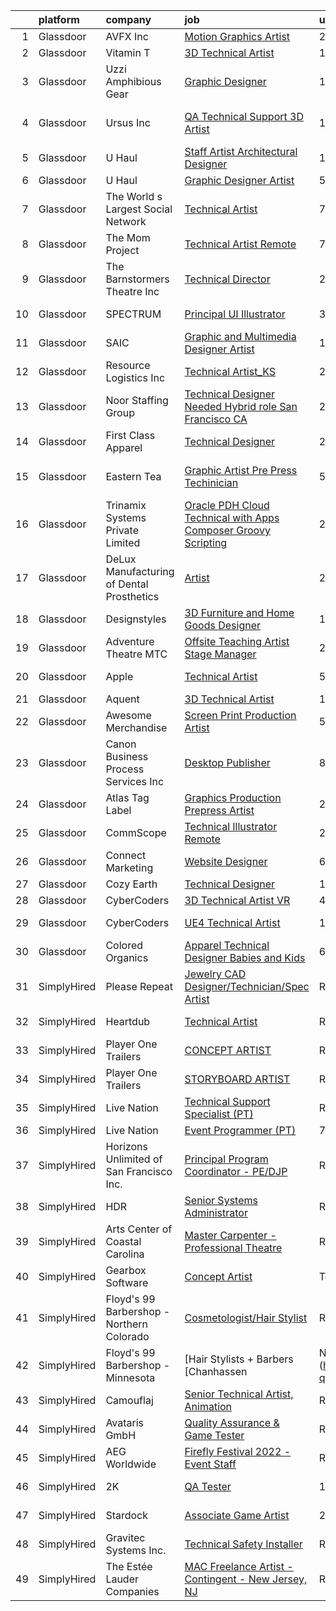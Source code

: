 

|    | platform    | company                                   | job                                                                                                                                                                                                                                                                                                                                                                                                                                                                                                                                                                                                                                                                                                                                                                                                                                                                                                                                                                                                                                                                                                                                                                                                                                                                                                                                                                                                     | update_time   | location               |
|---:|:------------|:------------------------------------------|:--------------------------------------------------------------------------------------------------------------------------------------------------------------------------------------------------------------------------------------------------------------------------------------------------------------------------------------------------------------------------------------------------------------------------------------------------------------------------------------------------------------------------------------------------------------------------------------------------------------------------------------------------------------------------------------------------------------------------------------------------------------------------------------------------------------------------------------------------------------------------------------------------------------------------------------------------------------------------------------------------------------------------------------------------------------------------------------------------------------------------------------------------------------------------------------------------------------------------------------------------------------------------------------------------------------------------------------------------------------------------------------------------------|:--------------|:-----------------------|
|  1 | Glassdoor   | AVFX  Inc                                 | [Motion Graphics Artist](https://www.glassdoor.com/partner/jobListing.htm?pos=103&ao=1110586&s=58&guid=000001814738bd3b895e22fe1f4d8636&src=GD_JOB_AD&t=SR&vt=w&ea=1&cs=1_c0721887&cb=1654757310155&jobListingId=1007926262434&cpc=9BE7264F9E667C9B&jrtk=3-0-1g53jhfb2pvtt801-1g53jhfbfj47k800-dbab5dc2e8271f66--6NYlbfkN0Cp_WSJKd_Pz82imZmURPbhd3kYBsiZi4lpMLOH6vOlLMqbuwfEg4rdSTUnp_WncT3NkuUY7tQpbu5AlZUjzXG6VIVleUHLOLB7IMddSUyqaUi5Ja7yZjAmPmTGNmPSdPS9gdz_2ZDJCL88lBZNb_gWUlkjI-oMLeDuPm554Tdw6501ZpYqIGkv-Rzz4ocS3TOzlpEbQqB4wOpt7nLL67j70Yhz4U9sD4IDaKNBvpPSdNQ8exwvkvUwqjX9SYaNdF3kUUkON4E0RXgHFCJT7n55lq5NKXJQYbJagz_poewovmYHq8w6Rdx2reONiip24SP9A18_pb8Q1G4l4f5I0lwAuG51iSFHvki2chiG_Mke9gLEB2x-GvUPrOAmoHvnoVGq5fGDEzI-7tc6Ju7VNLZzWFZpirToF1xZupN3fuRxF5XNCOobum0mJ2gIa94vjbyvf0QRz8IIhu3C8OxBSWcQpp3iHeGgapqBAiGNphI8rIkUSZXkjHPR7lqKetC4dXyp8E-Lxw0HIg%3D%3D)                                                                                                                                                                                                                                                                                                                                                                                                                                                                                                                           | 24h           | Woburn, MA             |
|  2 | Glassdoor   | Vitamin T                                 | [3D Technical Artist](https://www.glassdoor.com/partner/jobListing.htm?pos=119&ao=1110586&s=58&guid=000001814738bd3b895e22fe1f4d8636&src=GD_JOB_AD&t=SR&vt=w&cs=1_903cb07b&cb=1654757310158&jobListingId=1007924250804&cpc=3DB599BF2F4828F0&jrtk=3-0-1g53jhfb2pvtt801-1g53jhfbfj47k800-b676246afe9ffab5--6NYlbfkN0DMrcEu7yrtATojKJA7cEzGQ3FdRGWLh0CZQInL4ECGI6k5tN82kdM0OKoro5eXmjqrlAnDtckO5oeRnp0WuwL4LRISKzB96TROHOn88Gkm_ZjVTDxR6yvKi-wTEpxbYoH4Q9Epgd_JwKUcv74onN9sPbFCnxTAPOYzeQVeoWsKFNOxf9hHmTXDVvI5Ns2ObwuvHx0U4hVIZY_gY7di8IxVzgFBF138Fn5MqVBTjY6QlNFgtu8a_hNN4PgimjeqKcpYez2efxvht4hBHHWKiXLlhjEvL7odk8ENLTW-o6LFGTcXDZ4wSMiH_5qGOKAo3fbVzz14lOSCXSSh1YoSgSS56C-ZUwiFl5Kh_Eqr_wuwPyv1v8ZvqYuZMdeLeuTzesGOZTBcZJniGjLZu8FZ-L8wzXveGeDYHsPAzxkavgBP7sriIYbV6RUx2l6k6aElvyNyePlAIOYDxkiWcp1WF_h9b8pAC4EzBr0%3D)                                                                                                                                                                                                                                                                                                                                                                                                                                                                                                                                                                                 | 1d            | Remote                 |
|  3 | Glassdoor   | Uzzi Amphibious Gear                      | [Graphic Designer](https://www.glassdoor.com/partner/jobListing.htm?pos=115&ao=1110586&s=58&guid=000001814738bd3b895e22fe1f4d8636&src=GD_JOB_AD&t=SR&vt=w&ea=1&cs=1_07d60962&cb=1654757310157&jobListingId=1007895063628&cpc=03F67E1B243A1AE3&jrtk=3-0-1g53jhfb2pvtt801-1g53jhfbfj47k800-1814632efb74e0e7--6NYlbfkN0DY_KKW118S5byYUSOzBmUHY5nIilkpGBmC0wWm78oNRr1jn4GcgG7Xqr8SedDsd0GtbmLsJgVDt3xRch24ufXKVi5RqS7vDw3s6yOoTij60Y8hTLdXmSGtf-L-bhI6aBCr3vagiwrZ2_O9iUEe_6C32pB4zmw1oXwwA7ysQZAsAMn2ZBB5fJkPjTcdoHPK3axgcUdrpS9lvgBTlxcfuL9ZPmSLvY8oJBAQlEZ-s4nInYcK1ztgzbEvz_anzkIPdaVBwOMStaFeHcWa1au5sfyPJqDh7qmGsZTEd0i8_qZz5cgfTfFRnzpPvjXzLC4D7Bol694QPgETyuQ6RBtu7Lb0JyAOANUEy1mwsn9HQvP3yJQmiyanu0UrTZvEJGSc00UrXHKT6fEQnRUJSjOXDlZFZoAMa4IyQDGx7c0WhCgijNAc1Nz-0paFce3rGGTuByiBh9nZiGEENKcDpWWaG-YwqHQl-czNEhSXRx01DGK4l06Yo7esXATXfJSLL_tq-tE%3D)                                                                                                                                                                                                                                                                                                                                                                                                                                                                                                                                               | 13d           | Hallandale Beach, FL   |
|  4 | Glassdoor   | Ursus  Inc                                | [QA Technical Support 3D Artist](https://www.glassdoor.com/partner/jobListing.htm?pos=130&ao=1110586&s=58&guid=000001814738bd3b895e22fe1f4d8636&src=GD_JOB_AD&t=SR&vt=w&ea=1&cs=1_fa4a3014&cb=1654757310159&jobListingId=1007895506669&cpc=155EB9D5185558AF&jrtk=3-0-1g53jhfb2pvtt801-1g53jhfbfj47k800-2f95e1f65c736e8a--6NYlbfkN0CT8vBT9H5mqECx2dfLV_FONLPDKpIRssxVwtj05Tmm4rA5I0VNOPdM1oYsK66ov5pd1D8TFEzF-bPxv7iFcqwJIp8izRZ0O7z5k-EIgIS-qEe3oSm8paC71AzvSTsFdbaqVcnybvg7X3v-Dl3nVei1INK04EuV7KbUNp9NSXlRlNBPnwF4hc_LsGlEE-AaNZvzm4ZA7vXpyZPm7v57EMBRz87C_HhGUbs8njjIMve5lDnKEpm2TndLO9niM_2YMMsDghyT753m9Wl0IH70lPlrILQM-Lnj5KvMKW0Hf15fCu3-qqRY_BQ-Orgz4U6byYLyfJoVp_ABLLDBrzoDer1MWaMdCe1bzq2QGaOQUiullHDl0HwP9svnh-wT5nTLgp1oJbrjKmcNTt5XdzV48PbM6dt8fmprbDwViJsTxwtYRDzNmTs7hCy6MCjYfU44Ry1wZUe3b47QNOOdkm5stWB43lH8KD1CtqBfBZJcyC1vE15rRwBojflucV-8dqdSkls3tTkEkEYgRxlSdOcyDfDgEqbdYZNXcD2xGMm4qotJp-_Xprba3Eirw3uKJEK-hu1FzzYdN65zKw65-j0vhRj6pAq9azL4IIn-QXsZU3tNSvU4-fCFwrSF8CTU4kTqTukxJxpQhRry9x8hoJ7FT_g7JbvfqBwKM865029qgn2w1J5YEKmImBGOZFuvU76OSTIchUlqLM1yRbKbOLT0r_wooUxBBs6BCJL6oqPSyJyz7DazI9upPyJrE4P0P3kAeDCbfxQ_b1zr43Zk-gv314zxBOwL4r8tbccEW9lU1VjGo8ZljPeXn_CLHiORoBoTSOdI4M3c_hxQvIY7ZmQiVjmyC9E-8JRHnVHfkQeVUO2mxfnt557fllN0uuoT7vNttJTgzR69zavxP_4kJTILdJw3Ws7v1QSKvsd0ODSDEy11oN2gsai4LFIf05ZlyrPiVfTRTTfLeSwvonxDh_1JvLxKlfaRgndrWJpZJPMr76WxirKU56eT850zn0Uq_4g-MS8%3D) | 13d           | San Francisco, CA      |
|  5 | Glassdoor   | U Haul                                    | [Staff Artist  Architectural Designer](https://www.glassdoor.com/partner/jobListing.htm?pos=108&ao=1110586&s=58&guid=000001814738bd3b895e22fe1f4d8636&src=GD_JOB_AD&t=SR&vt=w&ea=1&cs=1_b16c601e&cb=1654757310156&jobListingId=1007895450609&cpc=3E225290CE1C2C09&jrtk=3-0-1g53jhfb2pvtt801-1g53jhfbfj47k800-3c98d392edb6e3ee--6NYlbfkN0DdoLzd2nH_jHSLwr2EyTkavNA8xpnfBmQyA5D2SPCveCnv5ZK6x1JNnbtRFl4BKls1AV3FTzKnD0BaxWw7qiGTOnOohbkLN13CmMxtUf_j0z7HapIeQUEKPjjTQDj4rEaFM_V2lvwKV75coTOOeCDCQFKfAFVTixlslsd4DjWFFtnNM6e6C9LVJ4DA64bEcZ_HcnPaMxU1quk7rf9xdDUK3n_sBGMwLNMKSKyHfGwNb006qav28UL5NCpj4pItzXQpxn5UTLnVDQxWoUbEMvN8ZsJSTTD2L8A0rCMOaspTJ-YUqNsMCPAj6EYQWIQ_uGP8qsHRZj-dii_nL2MiIwylgfJlAu8ZDnPT-Z82QcO0voZWEuq0RcxiSAvmuITx0R1JAnPrA7FdRiorhZwfDjuwEGGqFqBx68KEwb5gjTKbXZGXYeCprNJ4D_1epHjIx0i5EIyzjp5X_hAEtk1Mnh05xcSoTGxm7Hh5rqv-_mLxv0BjayntvvShFrJv_ub6tKV84y6K76HPKD5SvXFKlA_p8Za2yMsoe-dC5-4ISdgAXUkOCDRHw41S)                                                                                                                                                                                                                                                                                                                                                                                                                                                                         | 13d           | Phoenix, AZ            |
|  6 | Glassdoor   | U Haul                                    | [Graphic Designer Artist](https://www.glassdoor.com/partner/jobListing.htm?pos=118&ao=1110586&s=58&guid=000001814738bd3b895e22fe1f4d8636&src=GD_JOB_AD&t=SR&vt=w&ea=1&cs=1_8bdd2b08&cb=1654757310158&jobListingId=1007916344584&cpc=A0637F14311B9419&jrtk=3-0-1g53jhfb2pvtt801-1g53jhfbfj47k800-8a76b55ff389de8c--6NYlbfkN0DdoLzd2nH_jHSLwr2EyTkavNA8xpnfBmQyA5D2SPCveOxHL4tv6IjMcKZQGFW77gFFHJHXnCS-11Gi-s2fYfFgdLyAedSMdsBX1FCcFZZYWUINUXZ3Qs5CX-e_1B-Wir8ng92LG4me5RD4BvtuuQLfB1ky7aTDVWdhKTERyWA9AQqPBCnNurfICzhuApAMIwNSfGXFyyXeaLjLT_-mg8iQDnOBWKD9tVcTdIsOX3CO1ht2WiJhBVy3uv5z_yU-lo3EuGyUelktjZQnTvyt_cTTyXjWBOlciCmcfcjrHZY2z1O489iEGJna6FbHnsCSBgWKiGeQqLAOTKPCh7X7COHXi6hyhRhSjggjzbtKSswMZMqAZho0Tk_rz1pHGlTNR6JNx94UwmvcP5L2vVepFZVtg7dbeoJyQaODomnEL4g5i_Kv9HLBo6ryxH9PdSHrBS_NaWhds1091H4YVeiV3ZGdHgfDxm4fC_QrHwNxgHtJfPCeMI7FByddqHlWfC2EnBlqk3LMHj9bkAf4lwv9YC2EtAa3YJhzbW4%3D)                                                                                                                                                                                                                                                                                                                                                                                                                                                                                                        | 5d            | Phoenix, AZ            |
|  7 | Glassdoor   | The World s Largest Social Network        | [Technical Artist](https://www.glassdoor.com/partner/jobListing.htm?pos=123&ao=1110586&s=58&guid=000001814738bd3b895e22fe1f4d8636&src=GD_JOB_AD&t=SR&vt=w&ea=1&cs=1_b570704c&cb=1654757310158&jobListingId=1007910568585&cpc=56C4EA4A1A191A49&jrtk=3-0-1g53jhfb2pvtt801-1g53jhfbfj47k800-19529079c3eee498--6NYlbfkN0DSgjPPcnEdvoK3uuxfISLALE6pB1FR7YSHOr_tSg5_QGIhoz_2VqUepdcKLBLI_zR8X4OBGh85ukXu6KL-8srwHNo2gsPDxVMFaQisgxehBb798saAeWf4T1zPWmjN3_VQcc-TAulRK6F0s8h935utkrroFERYtWBgnTHqC5SPBtDG2A0qKiwbWt1Vr8h2ldoE5W8RPC8hTQmuB9YXggXQm3Cj8Z7rJGz_vsRBNQijp4ftB3u7_44GOgS0tzbfYtxhoYr5AV8DzXoJ9oSOlRtIO_TLTKLwX3BwTqGH_J8Wj5g5zgRsPIn0YmA-uNVNTpsclu6IGr-uJrQgEkNcgM4ugTN0FFJ4EFAwNEGhwhnoy5FCkgWELodKJL3oiPcQJezJsuFX-YEVJvRS_MU37t7gUPx8cBZFQ7dEAmpVpxL1cDbvVHJE3SZFA4c1wbcTw2iqsqCo6fJv08XYzCY288-CU6sfpbx7kaZxNRplkiohfaowx2AeAUe23_tadESqi3fRxsnu2BwIodVldin0Pab0ydwLsTHGlWHGZZQAnssmTC7NLuIf8_D301-X20zbE-5FkX3cFI0ywoW57-_bn1a4)                                                                                                                                                                                                                                                                                                                                                                                                                                                             | 7d            | New York, NY           |
|  8 | Glassdoor   | The Mom Project                           | [Technical Artist  Remote ](https://www.glassdoor.com/partner/jobListing.htm?pos=120&ao=1110586&s=58&guid=000001814738bd3b895e22fe1f4d8636&src=GD_JOB_AD&t=SR&vt=w&cs=1_35fecb1a&cb=1654757310158&jobListingId=1007910373307&cpc=32EE424DE2B657EB&jrtk=3-0-1g53jhfb2pvtt801-1g53jhfbfj47k800-e1cde17aeb671f79--6NYlbfkN0BDp_epf89aHDQhKpPegNJQ_ldQpEFZQsM9OcONMGxWx6pU56EKHF58QjVdAUvn2gUDcvPGPuum3YTAtF9ko0sf0xsFylTcG12yJImJATafGHJahA3XfOn2P1884O1XB7c0nuE5shAvEIsU7Qh29GEhkeIMkSEVEtYopF5gleOkdx2cKJ5qhYwHOPJ5Uj3Fwm93LHjYOdcobKU4B5-EwHPF_EbgNy4mq_IHQUaL-SxpZ8aOlgJdzF6qCCF3nsHUm9JeDMwSpdoNdEGqIdl4KxVBTCsfjDVCbDRRSdOCOHKfinkWbBcRoNW3YUZPgwKC5fxPXyTnEeHmxs8KYkcKKrRYf5xyXFHIFGTwGHk8PIDMJsn-ChJQE3yoAGwIeZakUnhaxbu_t9pHpbxgKga9Wx7mspFLXkclk3vdya8xzGpvpOkQ0VKaENXLQAOJxCGV7J49oEBdyj2HXD6wgLNGkxA1O6I2znk3JqphA9qw2i8K8tC4LAHak2anXaUXaYorj3IDOcldKu4Ia5zcnyebOzrmFUtP_ZQY_YNvNjgkRcYHRodAA4CbWScabeJNl85-fbFWt0I15XnEBA%3D%3D)                                                                                                                                                                                                                                                                                                                                                                                                                                                             | 7d            | Los Angeles, CA        |
|  9 | Glassdoor   | The Barnstormers Theatre Inc              | [Technical Director](https://www.glassdoor.com/partner/jobListing.htm?pos=101&ao=1110586&s=58&guid=000001814738bd3b895e22fe1f4d8636&src=GD_JOB_AD&t=SR&vt=w&ea=1&cs=1_501a9b58&cb=1654757310155&jobListingId=1007921525204&cpc=4BE37DAE121B9405&jrtk=3-0-1g53jhfb2pvtt801-1g53jhfbfj47k800-c379e1471cb91c26--6NYlbfkN0BzyIYrTMR_AjNKh_kvAG8N613gtHPANQ3sdLTkrtBd-5uEBpCZnEceLvrh76LvKFYoye7AoAH5ot2k-pns0xKvkMsjvjF-IumgKungmvJj_H9h3ERGkL2m-Qx0Vzpg_pCbunUV3YKLP4KYmtpj8wwbyKUePF5DZPGqh7lvRpmDRKZPt3E98DOCn-_qNzbw8ARjYmfBG9k3sSvUz3sS_yvRLiE9Gl6qnItuVHEOr9AXZliOU8wUxFOWHKLydE-ietdkDwxQyd-QNaO92UIdfDlO3gz-ZrYQN1pN-ErcVJle9oaZAOGEwfR71kiU4ZgCMAK08hHIXNynzReCD9sSrYwkxc2VolQq5O-Ft65diCNaOvNKmCJxRQiLVblcFZvrcUQDFCUBnZoxDyEgJtvErrsymJHhlcZz-dufDj8KLWaFVl99ONujxV1Gx4kE1SGGFmVLlKUq1cEZ8iKhNE3sPipD2f7c5WvQmkorH1BdET7yr4JNuQ5bE5IWS__xYD7j-X-9Hw3pmyFjfA%3D%3D)                                                                                                                                                                                                                                                                                                                                                                                                                                                                                                                               | 2d            | Tamworth, NH           |
| 10 | Glassdoor   | SPECTRUM                                  | [Principal UI Illustrator](https://www.glassdoor.com/partner/jobListing.htm?pos=117&ao=1110586&s=58&guid=000001814738bd3b895e22fe1f4d8636&src=GD_JOB_AD&t=SR&vt=w&cs=1_faf7956b&cb=1654757310157&jobListingId=1007919471141&cpc=9EDA28EADF1DF7F0&jrtk=3-0-1g53jhfb2pvtt801-1g53jhfbfj47k800-54a88a600a2bc683--6NYlbfkN0CeXNZYxOzgf11O9-TFJft4I5QLQjKTqoL33Rtx55G7TvJvoeF0OvnalWemQxNwsZtFTDwTa-MzVEUBcl-z9sZPG5EtW0bmwn3PGSpnngmjsApqFTx4qR41AwgibY8rqKOZbM7-1oFPTwZkzZ2oNJ8eOmYJhRhe2m54pDcyK6so_fEalh7cnYJF5butWOCZd9rqLvIjrBmMOtgIUubZSV64JJe93AitB4Rhd6GJM0Yb_2IqAT2MaGNkpmnQEHU9F8_zB7vsAg8BwofpI3-1iYUsOxj8jLJGkqC9iuFA2_sm-6FE4UroyCzCRtcPCRu6JC_VX1-0jRn-zYnY5VQiQcLNHmX9ioKm7pRQlafgd-HusqjPZcdndyxsol9SmH_syaWxwu8f9wDV5Vwp0zt-XUbgK-LGnZrJ4MqzlC3XCplT0XzA3udrnpTAVNShEuBNCG5nH975JPcY9g%3D%3D)                                                                                                                                                                                                                                                                                                                                                                                                                                                                                                                                                                                              | 3d            | Greenwood Village, CO  |
| 11 | Glassdoor   | SAIC                                      | [Graphic and Multimedia Designer Artist](https://www.glassdoor.com/partner/jobListing.htm?pos=125&ao=1110586&s=58&guid=000001814738bd3b895e22fe1f4d8636&src=GD_JOB_AD&t=SR&vt=w&cs=1_e2a0f7a1&cb=1654757310158&jobListingId=1007922860411&cpc=451933188B21919D&jrtk=3-0-1g53jhfb2pvtt801-1g53jhfbfj47k800-43897483a19abc31--6NYlbfkN0AauYDK0PcpkAAwvqsYr42ytNXSoRmB0ySYhRIkJ-ozknMmzV10mP9D-ZXILu2789aHwOLvmNf4XEHsbcTDZ_FJ_mbrI8RMG5lRWHXRBx3kMKBdePmLlqx0I8WFY56psCKXHlcvr3aVaSGm2f9NDAfIWrLlqm0M_urj6NULVyS30NoBtypN6MbdU3KCA4ALULz8x3VLHygYV4G0v5qiNIdGyPTIBai1m_yCYjnwN9uZCXTQnMOTZjBZ3AKIRJRI57WjYagUDEWzEeJWHwuUaCQr2NayZWpNcTWbxMoqtDcm3aVHVYgJb43l8NnvBJJwa66atqp9eCep6kTepJWgJTdoAWu1Ojz2E8ybrSgsuY21-zGqCE86nU2072bo4pSfAN4hgf_YhTxx-KnOsJcIPybl_rKv5yV--rvoBdNxCoo_rj-T2EdPxbmKDeoMJouunLgpmAJO73n8q2sWTCGjFbe6gy1AgEL_s7i8uDJzQ3gLVdmkLKxAz3TX9yIOj2hkl8bao06zlTGo0JPcTvM7mSNd3lbuHeH9iWFhmR7YOPZ_s3HMvnNo9DDVV1DSH6Wg4Sb-cDB6XVddCt3H4Mi8KYQCawnuvleu0p7mEBOT6z5UMCMcK0uYj36ziJ7eL_9wTSbaIGIFEpdsH8QYDbrRjszn2Hg27-NJxiE6X3X0sBQBxP6ww7aOYTD4iChLzFiaTv1AEnqY3qn49YQsX-CfyDch0pAHc6CLey6yOj3Rhaohj2InnWx2OsEH2ugMATRX5mXBqwE0X2KzBllGjsw6-40hABcOVBWDbIpnfgPxM5jdHv7apj5sQW_CIIm00TZAXDfNp74wXjcdeT_0g62fcBhq0BPXeamo2ba89hDzQxIP77wCAYjhTrsDdPrIat8o5WA-epn14w_KTRViI-WiwEsdvXPKQdonU2ziiKs0wCp-MKiY5vMu3FacsTcDUoOaU5YOiNyt8AbTpFs8C7zvAPg2n1irfbxy_ls%3D)                              | 1d            | Ashburn, VA            |
| 12 | Glassdoor   | Resource Logistics  Inc                   | [Technical Artist_KS](https://www.glassdoor.com/partner/jobListing.htm?pos=112&ao=1110586&s=58&guid=000001814738bd3b895e22fe1f4d8636&src=GD_JOB_AD&t=SR&vt=w&ea=1&cs=1_417ab976&cb=1654757310157&jobListingId=1007921033823&cpc=75B6770C194DCF89&jrtk=3-0-1g53jhfb2pvtt801-1g53jhfbfj47k800-8faab97259ef5fc7--6NYlbfkN0DocVae39sZLCxJXXhhjNJGvhWXz6YqWEk9zT_2ttyk4dOkm-T17qKsjgnI8TzfsPeozibNa3VMIDrkhjjfQHNEfFbRIid3ozfNPviMV64oItPaNup3--qTxn6hqziltIiTcoFb320GwfRWejCBCZDvJ0fFtU1CBGPWzTqu8k1b6jRWSe18O28WufcG0A3I7Z0L0S_WpAxGMp9I3X81pKuntpqu0QSfjZFM4NhjqYzsbkhR57ux4UR4HJzvnAHp85OZl5A8ipc2DmWCFWaRucMOl-PSJFoffgzDHmoCrOkeJLIH1D30mFDxmgudPNDxNZcchcHrBxscXDWhLfeMI4q7gSSgixkYgC7_GfX5KQR5SLra_COWqF5o-Ys1Kw-1v4pF37ZrhWtGSsKEq0PvJD580sjLDIUvoZi4C9zPGmtWa9A9445VmmLC8IE6ugpq-iIFz7_QeJcTnm2A8pZeyOnamRYbbsRXg6L_CsoME3ODKq4RADsaT_6UacInQAHKdlV-0JvrcWSfaootZXSYX9z_)                                                                                                                                                                                                                                                                                                                                                                                                                                                                                                                          | 2d            | Playa Vista, CA        |
| 13 | Glassdoor   | Noor Staffing Group                       | [Technical Designer Needed      Hybrid role  San Francisco  CA](https://www.glassdoor.com/partner/jobListing.htm?pos=122&ao=1110586&s=58&guid=000001814738bd3b895e22fe1f4d8636&src=GD_JOB_AD&t=SR&vt=w&ea=1&cs=1_4ed5a4c5&cb=1654757310158&jobListingId=1007926433083&cpc=1D891ED3EFC3904E&jrtk=3-0-1g53jhfb2pvtt801-1g53jhfbfj47k800-88daea4b93c9a758--6NYlbfkN0CM_eTyMiR75OVm4uzDVhyUn96FPp4qQSKSFh4dZmzy0I4jh68eneUdOFYJ_Y7beT3arHgCf6YoQySLFXTfKwdCxWZdI0IMH8hqS-4HTxGx1JvyQ5qvum2ANi86Q3n90RN5zTzT7GzyeWk-aKMwXuxGyQO0DoTBU9zD13_1KPnuH_nrLJbglB6TzEMXjcCbk2CDXGohl7n5fyxWb1lVIIpoYGl3-TqwswcquBTcfcypHwOqBud2i_5R3ewcDGSbZxvgv9VtRoBQErXCQR4HzTX07fyM2nnb9Uu6DDxckgpprcnaXSsgYE0_jI7kqu3U0oYDAadkSDoqYNvDQM8dDd2FdeKnrJOOglWhY4fGBiNidHGQhSfWCHuutJeMuc1n5cv_jRTJ0XRK8klF06ApUBZEHlVDuwGn6U2MigfCcOqddVtIrnq7mcouPiHq2qPyj8Ni41GS55wXTPzsg3EO0yoq5VB114Ywbb_AH0Gsm_Q2IodPey7AjXttP4mJ1LjLtYg7t-S1A9BK0dySmG_N3B4yAaUftEtzZ9s%3D)                                                                                                                                                                                                                                                                                                                                                                                                                                                                  | 24h           | San Francisco, CA      |
| 14 | Glassdoor   | First Class Apparel                       | [Technical Designer](https://www.glassdoor.com/partner/jobListing.htm?pos=109&ao=1110586&s=58&guid=000001814738bd3b895e22fe1f4d8636&src=GD_JOB_AD&t=SR&vt=w&ea=1&cs=1_2d96f3a8&cb=1654757310156&jobListingId=1007926103040&cpc=B5F6D74B4EF69A07&jrtk=3-0-1g53jhfb2pvtt801-1g53jhfbfj47k800-69bacb5aa0928c4c--6NYlbfkN0Bi-g4OEguhQEx4pjzkmulzkFDPdVMQm6g82nLRMcVRUB-XOp5Bz9fQKRO5obPqiI6LjCPhTaRx4o49t5dLql6M7bzCTBY29AmFiYm_s8l3rtRozjKZpw1tWjUXQUhBX4ZssNP-iuQ07lXfx2j5Fcm5Yaw5fIi7BAuo04NsXVew9tY71MnjybubU17iyb1SYOGF9zubAF2hwhqaMTlNnM7StVSbFj_ICCcL5UGqp2VjPIdIPG6woRJY3h6TAcu3sk6FkT9irjUj_wcAr40lW_RW91IDL4_7dldJpDQ7-DZZMb7DQl9Uljw-x4Pzh-Ug7WyJxErLIq2yDA31g4ukD8BtUKQLyRy0Vx-BPv_FnLACfVsuu75VEkMAZ0M1KfM2qmUAaBBFTEfv07ELo0jb9C24LjaKQarbuKVzDP4K1rR44KbjlRbRpa4wCaMejxp14krHUA60dpPkNuxMl51zKuRn9isrTZGu83TC_J4Jt1qOE-Fxd3bcoQcvzJpltgYleyNrYtdnVzJwjQ%3D%3D)                                                                                                                                                                                                                                                                                                                                                                                                                                                                                                                               | 24h           | New York, NY           |
| 15 | Glassdoor   | Eastern Tea                               | [Graphic Artist Pre Press Techinician](https://www.glassdoor.com/partner/jobListing.htm?pos=104&ao=1110586&s=58&guid=000001814738bd3b895e22fe1f4d8636&src=GD_JOB_AD&t=SR&vt=w&ea=1&cs=1_f6967be6&cb=1654757310156&jobListingId=1007916210556&cpc=1FF74F442D7FC309&jrtk=3-0-1g53jhfb2pvtt801-1g53jhfbfj47k800-861ba2c7be53a2fb--6NYlbfkN0AY4guaBc_odNxnJHTncvfwFu86WvDwtbc_K-gSZc1x5JfFjz3bTmW4UcrT4w2f6Y6ID4uCUsnlE9x8NN-G_TfljTNbggKz5q4MpXrEnON_ji2TbbEH1h0mwAPpfTy80xKOFniXu72olTS2_SGVYCNZ1VKemne4YwTl12GJBU_VjTwiwWmLpATI2PZ_5XVZkb9uWllZTj0GC6rwdRfEjhYyjdAV0f9Nk7xsZDMZx1Me76YI37jtVcfZPG-i5-t9dVjycBNrEyEhIFijvreRNhP5j9c5vBHWa0R86SxzT0SCZx69bg9zP5kbFxbJKvgAZjg6Tm1J8XturCjvKgH5Z8AYUXRlafFvZWqJln4Kkd4kJbkHWK8KDhFBL1VfR0Uh9EiB_VaPgGguhjbIIxtFzV2bDR3qdQQFgpRjXYP9hvMK7CiWREVzPTls10ixJz6qksl_L96eFjNXx9abZXR7r-ftMGze1zQrQU_KLccTe23vElbReM76wTK0TxwAHmh56dc%3D)                                                                                                                                                                                                                                                                                                                                                                                                                                                                                                                           | 5d            | Monroe Township, NJ    |
| 16 | Glassdoor   | Trinamix Systems Private Limited          | [Oracle PDH Cloud Technical with Apps Composer Groovy Scripting](https://www.glassdoor.com/partner/jobListing.htm?pos=107&ao=1110586&s=58&guid=000001814738bd3b895e22fe1f4d8636&src=GD_JOB_AD&t=SR&vt=w&ea=1&cs=1_1aee9d58&cb=1654757310156&jobListingId=1007920809783&cpc=B4454408B5C4E155&jrtk=3-0-1g53jhfb2pvtt801-1g53jhfbfj47k800-c028861b4f5abb4b--6NYlbfkN0CoDlCwTXvtLlQ06-jT7JkPfcqnNw8ja5dLcx0oOmixRClgkgJ_aUebHdpOicWz6tP_sWW4QFwqaR1qlNleHPec6YJrOOwJ885ch66FfZRYCZn5F5Nh0THAmy9FFTsMfoC-VLy1qOUlf86YpoEW6IOothTR-eRnmUOshgomFOmysN1eDyWmwER-pbxnt6vBkODCOC8YYqZiCQfXF3Pf9dwp4R8xx9zHlbnD076VJNHcJpGaYIeJc7OF9smGpCrjzbfofjDpfElifm1HD_eZDrdkUY22QAhtoejS98kQ74M19yO1x6n4V8qgZF3T5BIFE2jqHuO77RmXIcDXbd4n5JVkZe0B-K6W62SXKF9w7Wu8XJMa0G43XsaBdnAL6P66LkucL3lfpNm6GU_3nncX0VpXEDCm7pZEqAUfloRgR-dQUodHlv3DcZcYzYJOqdBTAIqzPAoX37Rrr_uL6HsflTkiOQqhLFk4L4YPTk9WPMsg94-CuP8bawQDRcK_CsgwEZ0iLFHVucRs9LR3FVFBz5wq)                                                                                                                                                                                                                                                                                                                                                                                                                                                                               | 2d            | Remote                 |
| 17 | Glassdoor   | DeLux Manufacturing of Dental Prosthetics | [Artist](https://www.glassdoor.com/partner/jobListing.htm?pos=114&ao=1110586&s=58&guid=000001814738bd3b895e22fe1f4d8636&src=GD_JOB_AD&t=SR&vt=w&ea=1&cs=1_4219bc21&cb=1654757310157&jobListingId=1007920782407&cpc=F583A5AE0DDDFE3A&jrtk=3-0-1g53jhfb2pvtt801-1g53jhfbfj47k800-43d462991f7e872e--6NYlbfkN0BBzZyoKFU7zfJs0akLnd3sVTu9KqnToaOZlWVvTgeGdoO6NbWHS6YtIfgUEN3_LDpCkq4J3rA-PHj58nj37ulsEGFyBcr8f_QW59HZuEwE0zp-esBV20vIRU7qjvH6w9Z9mELcLveDgMBZBLF8liL9Kvk8hDxBq5V6e-9pzLaPy46WVDDhtKI6w1pG_V5031qqgPdcV-8bj95p_M5nHB-3g8sdpQByDmoXMX__Yca3jMECKk2IV3vJp3QeaGKshA8gYdost-wtRGkoFSCy4cpYkzKmfSWfAtkZWmAhp3y5YOKWDueWprwtIVsAycMiuEJbHGgiZmu2rtw65nXxmFTL-uvk2YWnYS5i1zoe7qEKrvhD_V3T45tnUAb-D12UFrx7K2k6VLCyAww9_a9lvWRfQ3E17MFctxpIcafPhzh4Vz42JNdjFvxgCEYXsFQakE9ajqqdduzI2DPB1nZ74_ERBajD4WLFFWBCZ6Imga_SK1b8-_4yIHClJTy2gCHvP4M%3D)                                                                                                                                                                                                                                                                                                                                                                                                                                                                                                                                                         | 2d            | Reading, PA            |
| 18 | Glassdoor   | Designstyles                              | [3D Furniture and Home Goods Designer](https://www.glassdoor.com/partner/jobListing.htm?pos=111&ao=1110586&s=58&guid=000001814738bd3b895e22fe1f4d8636&src=GD_JOB_AD&t=SR&vt=w&ea=1&cs=1_634f23e2&cb=1654757310157&jobListingId=1007924143254&cpc=F1339989C5CB8906&jrtk=3-0-1g53jhfb2pvtt801-1g53jhfbfj47k800-2a50d9a9687eb63d--6NYlbfkN0A8BJGJVWqXadLbxfLbOsP36oTHNGTRkezjIGarzfCs3lfuGsYF22RN1oqzHRv-H0j5Gz2oQe7ofpLoqDIQU2HIj8d46z_7HnZMycnWY01VB_c6W1BGn4SckIa_ZV7fAexKKI2snXbL0yCBY2Y5oqjVrS1_lKM3H8_w881FBwQhIFLmkOErNKxe-OaG85QK6POMFHs0uo-z7tRsEEBe75uj_nD3E_rBTF2BJSibnrHHrVoA80uaqvbWd2s04VvbjvjQkIdGioiuvFhB7V-yjty6UB4pz8--2CEs8bbHfEsxburPt2HPD-dmVGTR-xycphRYBd1Uz2nPR0FmSQxKuVUyXUbo-QHOCdFL5IwLGHMzuPnNwJ1mNk0Y5XYWkVDCI2RS16ixn7IhKZyUgxrM42nlWPi5a8aR1fVMh2vUU49z233_Q5I9IvVhFvjN-z3ZvToSmOUTRzoQnyfxt-v28fHtD-vqdy3VItnEMddG3RJJWYBHqRQtifhW6OCMGMcVTnCXdtzLeMb0rw%3D%3D)                                                                                                                                                                                                                                                                                                                                                                                                                                                                                                             | 1d            | Secaucus, NJ           |
| 19 | Glassdoor   | Adventure Theatre MTC                     | [Offsite Teaching Artist  Stage Manager](https://www.glassdoor.com/partner/jobListing.htm?pos=106&ao=1110586&s=58&guid=000001814738bd3b895e22fe1f4d8636&src=GD_JOB_AD&t=SR&vt=w&ea=1&cs=1_73de44f8&cb=1654757310156&jobListingId=1007921033355&cpc=CA5E2B5B7F82281C&jrtk=3-0-1g53jhfb2pvtt801-1g53jhfbfj47k800-67b9951df99041a4--6NYlbfkN0ATuzukLZvOA7Cxi5gGVTPK8s05ijijAIGQnHXs5Od0X3Nt1vrtc2iY9_ReNkVMS9to9xCsqxrdX4X3p1n29KR2rTv93i_X47LtgA-T8PDyBnLa_4GQeeVMz324sbZFKU-RpFfAUVxpSq8k7bR9k7wZCwBI21mYLYsV6TUfrDHOQ2O7d55Wl-G9u0VfqO9d79k6pff1UlNi3eK_YFDSAb74FG_LG-Zakbi9IHpVDxeY_7a4jsTGVuXe7bVy1PN-NrNQT73LBU9xB_xFeX93OItJVVzZQHNutfL_ouAxiIm92nuQutextLex_b_-GiOlGT83PxTSn96ilG6aBnlTCPM1VJVJgu2CQnsBHJhVpDc8RRXtdFTSk6hkB_qvKA_tC3IGjn6I6-r5aihuqAT3FNYAMWq35hQk9QQdDnMVRK2u7RqJXsOGDryEu_vPVUJYthuCzhf2XjzI1y7Anl4r3o6U7th9uqKh-NDyEK3xdqsDWSHKA2mkLl2xGgAbZcmxnT6DAMrcQFt30cXvcHGeLRK5)                                                                                                                                                                                                                                                                                                                                                                                                                                                                                                       | 2d            | Glen Echo, MD          |
| 20 | Glassdoor   | Apple                                     | [Technical Artist](https://www.glassdoor.com/partner/jobListing.htm?pos=110&ao=1110586&s=58&guid=000001814738bd3b895e22fe1f4d8636&src=GD_JOB_AD&t=SR&vt=w&cs=1_e4e559ca&cb=1654757310156&jobListingId=1007916172074&cpc=AC285F3A3ECA6BB0&jrtk=3-0-1g53jhfb2pvtt801-1g53jhfbfj47k800-74c31c0cbebb66b0--6NYlbfkN0BvKrLyj5gPmtZO9T8euul8TCxuuKNOtzRJOomxnwSEodTz2Bc-sPZl5OJ9R4TJsNdw5YE8JoJ2J6wktky3fsk8fW5eZcqohoRfMWGK0kJj_G4LX5VK_RxRVLkjwxYDEC8ENnzS95uHFdNBWgF9Pb1I-AsVQwYcSmlBdC_LPSDqzPUUNnGJs-vH0iGaAGqSolhIpc2owHaiQR2dCsz0P-OlaJ0YFsE7bwDLBasugPwB-4gxBs_XiEH2YcHuOxFKKlfO79I-qMoOhaQik4pAVvMdRHNRfyFVFRgpIPEX5a1Wm0J67oega9hvaOxIjuuNYqTrSnvYki8SGT1nS-rqwmES5sPTfBWydOprtAUVH_75Uk38GkS8k5qBQPFRoJMYzoHeTE3NmjZ3yBB4OFruYI6WCf01mRJWGMDJq8aS9dh6M1trlCfx8m7Snh0VFTqeD0zlw7wJVUDwunoZoVxmeNAPGjEm7Y_32MZrwT27PvcvdQnR0-zjSnMQV4PKDF64iPMvQ-9mdNgdW_1x_cca1ZZsiQt06ILLqjGCPBlC6Odq16rsTZkujAQtwgYBmus6MGalDJre40hCjvKbSEakr1Z4OCFbH4QqRz_sZYNhp1Yef42DKg-ojRjgcgyza4joXcDqJRe9PZn3ebeXVjTqI_uw29OgwI6424eMQhmwDwNQCNDcvzOJwJxHIcUxMFmFIxSTmqGHaP68GfxOa_npiCYpiDm1mOZDsyx2x2-Ktq3kYzQotpetVSxnNeUWYVXKGY7SqrgUykN018RWW8P724m9CPMBebpVGZHXY-MIbR5Ussizp5RclfufJdgqWYkZjWWC5NsKpi0zRH7ONZuQ6dSldGxJ6OzjmARwNf8DF7vjEAjUXYsoJMmKz-RiTF7HhwmwP4ON_6mD1Ys3N51A_y90DknRI0T0Z0FXrKYvDFMdnL3ygoT2SwtW)                                                                                                  | 5d            | Culver City, CA        |
| 21 | Glassdoor   | Aquent                                    | [3D Technical Artist](https://www.glassdoor.com/partner/jobListing.htm?pos=127&ao=1110586&s=58&guid=000001814738bd3b895e22fe1f4d8636&src=GD_JOB_AD&t=SR&vt=w&cs=1_091de5c5&cb=1654757310158&jobListingId=1007923719283&cpc=1CBFC3E34E2A31FF&jrtk=3-0-1g53jhfb2pvtt801-1g53jhfbfj47k800-543a1d89cc196ac1--6NYlbfkN0DMrcEu7yrtATojKJA7cEzGQ3FdRGWLh0CZQInL4ECGI9gD0Wolx9R2EDT7B77c2cRZWsv8m3llZu--9Lw114O_skrLyF_I6SgxSxzYeplcDPXGdHein_SZiLSSfcxNX90WARoK4PLXqXq75b43CDnftlS_FE9aV2wRJHGfXTKNI0qnBfIwiOJGhUdTg1qyiOu5eVDjZadBHe4zth_LY4UPtj2D5qTiwL5IRwVLKR5_8NpzS0yTHFlZQrc3pUwf8f-u3mfQE2vraG6hBHhvFpZjKl-YZH4ChzZF90ilnPEhenbVTi0qeOcqXOvYJflvdZLlHzot5f3Dkyg9mDjcrUml5PWtecxL4T6JpB35oqRnqmkgxL7ml2cKK99Sdq2xPE79MJ3Fie5Ndb18rgf5OvqfsNdWAjeuXMn_PwVK_IOPN7jckKdtusAYCOPu4auMDfDU832Yg4SLAw%3D%3D)                                                                                                                                                                                                                                                                                                                                                                                                                                                                                                                                                                                                   | 1d            | Remote                 |
| 22 | Glassdoor   | Awesome Merchandise                       | [Screen Print Production Artist](https://www.glassdoor.com/partner/jobListing.htm?pos=105&ao=1110586&s=58&guid=000001814738bd3b895e22fe1f4d8636&src=GD_JOB_AD&t=SR&vt=w&ea=1&cs=1_f716225f&cb=1654757310156&jobListingId=1007916776811&cpc=88825F42635DFB7C&jrtk=3-0-1g53jhfb2pvtt801-1g53jhfbfj47k800-870e9f67631d9943--6NYlbfkN0BH-_yrFTbfYBxSaOM9OibQM4xMKHDRHC5xfpCyJZKIyd2YlowAuhmXIgGCN9L_9PZnIhIh6htm6QI0oyAHB5gn7gg0ZAgHKunEWYWDGSft6NohxIKNaYLzzYYka5Ukeg5WCLJkdGlXsp7H72damtrK_pSxqLVxrpzjKH5dDhUktoqquvQAwQNVBZZ15TEx-hepLYNzYsSJzwa9zyywHLx1CDIeTfT-s-wjKWCWDAd56CXJsXAIXQ2UiROWhwutROSilCKBupZm4YvvPAs9_u00I0YDaqDkN1iQN-R9abnRkUFYi_yGXH2vG5K0RfM1XPX6qsrMWSmScFlgYNz0fMtZxyiMaFxZOsx2EmwJ0jMdRvzqNc21tUn2cng_gM0Z8ElyGp9SZafaJ_2SIKk0k07_jMabb6rnAj-y90KF3rKeuTD2T4CGS7k9qxwsIn-pQvjtEALImXez56ssJ8ia8Bf09JSm0hoXBr9K-ZjAm86VvJdE0IFPcbfMVQNvbVQlnk-ta-GBb2K4Mg%3D%3D)                                                                                                                                                                                                                                                                                                                                                                                                                                                                                                                   | 5d            | Austin, TX             |
| 23 | Glassdoor   | Canon Business Process Services  Inc      | [Desktop Publisher](https://www.glassdoor.com/partner/jobListing.htm?pos=129&ao=1110586&s=58&guid=000001814738bd3b895e22fe1f4d8636&src=GD_JOB_AD&t=SR&vt=w&ea=1&cs=1_44d49b5f&cb=1654757310159&jobListingId=1007905203629&cpc=451933188B21919D&jrtk=3-0-1g53jhfb2pvtt801-1g53jhfbfj47k800-a37d45532ffd3e14--6NYlbfkN0ASiqa-MclM5SUuG8TTDWEoIPcWZt1MrfTMUDmMwMBVum0mnTvR2DQ-T-cquQLsPJHuynKgSNbyc-nMgBxY_Yb2aizf58DC-V2YzzOLMU3O3ewTp2xx5Ghykyd9y2FJYH1RkzRoQpDL_S_eujxt2OkDyk_s8ta0_BJsfS4JPD-dSn5sO322g1hIBo5VhF-lmQvKkXmWUF1uBOpfTTp8vFutDBsCp9NxgmZQXzixtP0pjk7fBwugMc3vbCt4eGLyTDe1K7eXtHN36MhW38GtPqLRLJSwqNrQhcZ9R5DkGaIJQ0gnJv0cNKi5mExe31rZ7y0U4CHH-aGvsP5pL6uqcDG071415ybfgbJQvGGwIMw3l9w9pcqbHv7BouYzQB39Gw6sprYAu5mKNysYBba6Hs-l-f_wwfSDHcRUf010v82QKUNkBciN-3PoDzJxhqYNdueJntErJNUvhtOWAjPkVvw4U3Fhp0iS25PYHV5_nRB0tXIjwKIcpFAXdMNzbl3D8Lc%3D)                                                                                                                                                                                                                                                                                                                                                                                                                                                                                                                                              | 8d            | Remote                 |
| 24 | Glassdoor   | Atlas Tag   Label                         | [Graphics Production Prepress Artist](https://www.glassdoor.com/partner/jobListing.htm?pos=116&ao=1110586&s=58&guid=000001814738bd3b895e22fe1f4d8636&src=GD_JOB_AD&t=SR&vt=w&ea=1&cs=1_b15d4560&cb=1654757310157&jobListingId=1007926240700&cpc=9EDA28EADF1DF7F0&jrtk=3-0-1g53jhfb2pvtt801-1g53jhfbfj47k800-93964abc2aa77ace--6NYlbfkN0D1pWtKtYmG7eDmo1RjsJoi8r6-zwEezEn11-KEdYwxI-JomKYtI6etivBY5zsVXD28U9KvynThE8qbYky1WaGl5IvO6DbfMeSGvqMo2Hmv_dtCn9leBBPwKfFEa2wRklkDILsHtXMMJ3VXBiuC2dHD0fHkJwgfTGzw8Zal8GfrlHESvt0y7oTkgCmR1nS64LHQzNZhvUa_KTcDzc68X5PdN_LSOo2eJYWBgfXZ_ih3SXKX9kB90Af7VF5nNi6lXw5dHy5MwNwd3RgNiiICpzVXCMHNjfmyOMZd-ibhz_yI0c-sVBe4D_cscOrR4FWbMzQxFGE5T6nzCjvRGotTkpHH7WiG5ggOWp0RbzBv0X0AR9-yQeibfywpRWjSas_qL5hK0tGb4aCOZdB3yUKoIqSNwwBLxvDDH1WYinzPzp5ycK-0ghTEnCJbMjjb-L53VqYiNilWy-DXVDSre6uen4ta5gWF0KKcObXXLpsimPwW2xHt0kQk1QCNQrSPtYDqi28%3D)                                                                                                                                                                                                                                                                                                                                                                                                                                                                                                                            | 24h           | Neenah, WI             |
| 25 | Glassdoor   | CommScope                                 | [Technical Illustrator   Remote  ](https://www.glassdoor.com/partner/jobListing.htm?pos=113&ao=1110586&s=58&guid=000001814738bd3b895e22fe1f4d8636&src=GD_JOB_AD&t=SR&vt=w&cs=1_4d1113c4&cb=1654757310157&jobListingId=1007926233407&cpc=C891152315FA1AD8&jrtk=3-0-1g53jhfb2pvtt801-1g53jhfbfj47k800-2da497e077084ea2--6NYlbfkN0CwPQlE_KVUWc7XgRS3UGldfhmULTx3GuLIl-6xz8KvcvTI7h49EM63c1ReKtsj9ZcCqJrH6qMp2kOjbuqNjGH7CJTSwjcUD8S42rzx0B1RyVn-RQ9b6g2qxMfyAM9866uFrqBcDACgen3E3BCcDumhH79R6l5GEZtIdHojeVnVLZi-X2brt5OWV8SY3-CpSK0qrIG971zXUpPKsml9UoPrCKCJykPKg0hz00uRpwqBj7QccarFsj1KCtpg2Pse314u2P05YDMKHt92qjLTzgdB3dIgN6ib1WNYhWx6Gl7DPL6_6SSpEXdxoYmQkfmCgYvt-UcHaBoACjdPD4i-mUKyy9qOVr1HFKQ-kARAVVQN8k2-fOPV5qkZ_KVO5uIHZt2bc9XUZzWXz3LSEWv3qpx8-GJ7WHmbpvQktpkMudXZzPcwVobiiQZ6d5QNd0K09Ns%3D)                                                                                                                                                                                                                                                                                                                                                                                                                                                                                                                                                                                                    | 24h           | Plano, TX              |
| 26 | Glassdoor   | Connect Marketing                         | [Website Designer](https://www.glassdoor.com/partner/jobListing.htm?pos=121&ao=1110586&s=58&guid=000001814738bd3b895e22fe1f4d8636&src=GD_JOB_AD&t=SR&vt=w&ea=1&cs=1_f538b6e3&cb=1654757310158&jobListingId=1007913823562&cpc=F4EED0218A761C36&jrtk=3-0-1g53jhfb2pvtt801-1g53jhfbfj47k800-927f15994464d5b2--6NYlbfkN0AOU4CupoEszF6aan3T-A3z48ZUg4zNuZDs-C5FmGNPwjrS6MU4_JMJdYnkRwJBDKWmYmSQZpOqFpiqq_XaZRCj4rwdFgoOGeR1U2lhatFxECFiHteJYtSW_81fZQJ6_lgTICdxSsw2Zch6dBXqzf5NBAgxzbSGwdzn19Ymikje2OqfzH5bU5GYxPrVtmIqvYqrJzE3RvAKgmh10-rIuNpqlkIEoe6nDpP_iuXbgF2XCdJXiUNDV60MclGEXjlrfsgLXSQzkRUn0ShmeBkVYLY0dPZx5lyUj-7IlBHE5B3pbjoHeHlIMgTPm5cRHdZj8tfm9AKZWOP0ZorJL6h2QAAhld6ZrB0BIAXzvtTFZTMRPg7tHXdA-Hzndrwg3HjIp_sT_IDh3MA43cHcYyUJNE-0bErj3jMVL6ec9l9d-RgU6WAaYF4Im0gElBkD6O3fbuKBbJUy0MqWV5NYdLUr7dQ4fq3Ltn3Opr6FG2juxA_x0MjaQzvHr2me)                                                                                                                                                                                                                                                                                                                                                                                                                                                                                                                                                             | 6d            | Remote                 |
| 27 | Glassdoor   | Cozy Earth                                | [Technical Designer](https://www.glassdoor.com/partner/jobListing.htm?pos=124&ao=1110586&s=58&guid=000001814738bd3b895e22fe1f4d8636&src=GD_JOB_AD&t=SR&vt=w&ea=1&cs=1_c8521953&cb=1654757310159&jobListingId=1007924235901&cpc=56C4EA4A1A191A49&jrtk=3-0-1g53jhfb2pvtt801-1g53jhfbfj47k800-d1c4d162b8eddf1d--6NYlbfkN0DWtT_r8ZBY4peFmgRHZLKsYBjgVtXK3IE7iWpda961t8399HkujqoMcJyYOAxLfjgNZkzu_DhrbSsXw0iVInnFMxumBiQfIFf3P6GhHEZ3jN9PQg1r1LcFSbREkwQLVzd0wk-OxLcbfG4qekjNLX7NBpt3ZzuvYc4aL66k3-VlpbQ5afydCPbZhM5uuWesLxwChnkUFstRIUXPoAuQ6US0W28BWCAv7_iDnx3Rz9SOij-ExjN2xhO85bII607uPe6so3zlKcHcZMJd1f-Bt6x6Zz2OJKoAaiBduNfrlqkIwREz1D2g-RBIcGxy7hxKvB61ym3OiD0ZxRP0lTW5ICLGaHRncTBe_rzya5TrzJyznQuEAaF07lixS-q9IT4QxViTOIayaWBjQ1lIQTXbkXrXsaM0anD0bAi2-tmksTn9IN3eS55nIQt78mNhMwhcbieTAa26N2ezSK2n3-ItsdwmcEntbN5-s-oBAFU8OWUqDxL46Sjsxb1B009HaaBt2CE%3D)                                                                                                                                                                                                                                                                                                                                                                                                                                                                                                                                             | 1d            | Florida                |
| 28 | Glassdoor   | CyberCoders                               | [3D Technical Artist  VR ](https://www.glassdoor.com/partner/jobListing.htm?pos=128&ao=1110586&s=58&guid=000001814738bd3b895e22fe1f4d8636&src=GD_JOB_AD&t=SR&vt=w&ea=1&cs=1_d709ee2c&cb=1654757310159&jobListingId=1007917891017&cpc=FD1C1DA32C38CFA7&jrtk=3-0-1g53jhfb2pvtt801-1g53jhfbfj47k800-a7ba57ffee74bdfa--6NYlbfkN0CpFJQzrgRR8WqXWK1qKKEqALWJw739KlKqr2H-MSI4eoBlI4EFrmor2FYZMP3muM2CC_ggt6sDmaEjuf2F0_X8OhR_siWBHNVAkNkMQPajAMAl8Fefcmm200qX6dVZE8JHgddTYxxbnYQ0MEZA3vi1ppBss0AiqAAR2TEqg9jbJrGK6v_VBbOh2oceG7COF4k8bcY3cs4iFIM2RnjIQLwFIVLv6u--zYnf7mTcWiHHJKSu3jjRiiG2ojxv0ompyd8zBKIhWOiONpUS4ilBx8O_NF2xRgYzrXrlLxfmf87LOq88TFDx_JAjVYXiiP5lSTwKJetTSxHNq612KEojpy7u9F2P8biQh47-WgeLNkWHA3N5j4KVOiaNHVR9kGbRRYmBeOQmK81QTNcyOlX4jHnl-ne5CJU9xxswSG41k6UN9BndXkdGuJ4pXHGNQ2Gi7tvCJlEYqJ8Qb8rdQ4LSpOH02alWyjvn7PagFukFq6aiKMRSoOjRf9g0fm2nEieNFzHxrOp50eGjfC4oPb-ei82NT213_TyY9vnoYIbv5EEWQe8S_URpr1jHxKnDsZ-e8L4lZChhAIPbRYZir3E6TSmHlF3bfdOgz-ijRG9oKQN19SoR0UNM9zmYCg8ABk2ABSmM8gLDmNVFVmM0O3NLi0Fevgy_mowmjwc6xHaazpc_YOiP7ngNlX2e3CtW1gYq_FNEomh-oSLQkrOkt7Vu3h4y9gM_ncABHV40oMTd5npI9MGQOnAudUwOt-5SwoXeQ_hnLda-LUv2P2gMwu9-__nax_Mx0cnaor9SvvuAnvIbAXKrMsx5tteqGgz5lrc9JrykUfBGFyZHiHATGwKq7Sj_oC8YGSjpcNGVnEErcX-gHoARjpdxRzZTP2LChxr_8cAjv2dovhHqf8eonWeosaomP-7qcNQyEZdV6200c8yNpyOy1CDxfeaUY-y8sXj2MWmPOg3EHVqylCPfg6Trf2b5F3GAHLTkSIlOvQF7VYSuqg%3D%3D)                         | 4d            | Venice, CA             |
| 29 | Glassdoor   | CyberCoders                               | [UE4 Technical Artist](https://www.glassdoor.com/partner/jobListing.htm?pos=126&ao=1110586&s=58&guid=000001814738bd3b895e22fe1f4d8636&src=GD_JOB_AD&t=SR&vt=w&ea=1&cs=1_f3402261&cb=1654757310159&jobListingId=1007924034351&cpc=FD1C1DA32C38CFA7&jrtk=3-0-1g53jhfb2pvtt801-1g53jhfbfj47k800-53ad6a48be3c3b98--6NYlbfkN0CpFJQzrgRR8WqXWK1qKKEqALWJw739KlKqr2H-MSI4eoBlI4EFrmor2FYZMP3muM1cYvA9Aw0ogoYMVDt-uxNZTgBlAqCSPiE4_b_cpEoeIZQb-TIi0-JHhjLjoxcrIJ3Bvexzb2llUzZQ8mTZP5yph3VlPE9o64NUCcYumVf7p28R0pjt7XFq97AcI88CrJR0uubca-XEX5aJnPG0Mdl_EWJf-LVrVTCkYu7JNxtnFosQEuLg9iqpX3XPytVy9zngMmMhq1vuouUKEU4oBoFpJ3nJzLwozKApIr_fCNpKSau8pgroTj57s9e7I-g7-dT-gSe4VrKO79qL6BlHSYprPHT8eYC9OYNFyLy5okG_am0wNRLezZC2EUzW7igCQFUl4CqIR992H5i8Ih3yt73KJj-wP-wSolNaXknkGkIMBDfSrvVFTh-d4JDM5bhi4eGkCcgH-asFVXcgBhq1S4QITlHRVGDOXKPa9Y4hLhYNU4cNG3VTBZCCi2PjgVryiJCFpUU9RG82-ww-OqTQ-CxPi5Emi4VhkyQSDGYEavrAxeATS2DIRnKBO2NGILY8Y-8EJ2NXH_YIb50pEnxHdoPkr9Xyvz2QJdcOSlnyl5kONRTxp7MT-_7bXTGKdVj0j235UmgPtf96u2YMKdkByqvOgIH-MNjS7V-MZ3NrD9Rd1eR3hAZVIRZpkzcsdeMJ0Aqvg_34TTNFMzVfaCmiGXxoiBLrj1ByN6_xS5ThxCzbWYwMMc9SXNSuLoIMSygIHbRnX7BxGhkLjUtx_sxMFzXaj2eqJjLJo37YAvx1T-N_YvrmCkdaP9IW0XbT6dVPdXT3H_skPeMVFEuv4mNJyc--JkR_qqwdl9LryUSq_Xb6ommhawXjcjK0eQVIvfUT1dLFyOLRtEfDqjX17CFcZOmC7FtTRJ7ddAf1YHtAJeBsgKfbnb3kx7T9OKGshId_2Oyu0ZtpxNAykXl45cIewKZboAFXObai4kw%3D)                                           | 1d            | Woodland Hills, CA     |
| 30 | Glassdoor   | Colored Organics                          | [Apparel Technical Designer  Babies and Kids](https://www.glassdoor.com/partner/jobListing.htm?pos=102&ao=1110586&s=58&guid=000001814738bd3b895e22fe1f4d8636&src=GD_JOB_AD&t=SR&vt=w&ea=1&cs=1_867fa13f&cb=1654757310155&jobListingId=1007913773353&cpc=A2427AB37E1672F3&jrtk=3-0-1g53jhfb2pvtt801-1g53jhfbfj47k800-ff29e963ae0e5f38--6NYlbfkN0CPEiJEzZq4I_K6S6Q9VC1QMfIsI0INZ1UYi7vjgDL48YaPGGDdkp1ZiU5hWwPYeAyecrfhlUOKvHta-X05ZliIlN8viGo_EtWepeO7tGeuzVDkB5cU91yRGuvnoPqFLdXs8bPmeS7wHDuin--29h3byPBO2hxI3y0j4TOP42yaJ8_sRQMaY28LJrueRoxPetFkhzejOTVw-a8meRHJoLSVbDI6TfqVCcv469myJkFHl28n6ZH_hrbFmPf6-e9DGQBIg39A5AGBilQ4pl3f7sDTMfTGF-C082uqPrt2XYrKKw9RSO6ofkCcllp3MblWffwR9tAqMMV9Jkn-9IKEmalLwuPvsrVCoVxLhtAiVXu7WPUtRP60Sl1StvWd6fhmXWBtjvNo0tic5uoeKUsjxMSA_CWtRtWBL3LM_6EMcBVGI089W9dpBsSOeAzPBGZGERVBfVvip7-1VbSa9PXk53xrdQB0Vjxm_wsLRe7gscZ1mv7gUgSPJEHNiYalfidJgHZ9I7NMYPT-9Y9qSXVLx57KO3W3BtVW__k%3D)                                                                                                                                                                                                                                                                                                                                                                                                                                                                                    | 6d            | Minneapolis, MN        |
| 31 | SimplyHired | Please Repeat                             | [Jewelry CAD Designer/Technician/Spec Artist](https://www.simplyhired.com/job/ppvf2r7N8yLNgoIwL-weD7YzaNH1jvE5SEhz67ZiaDq4BDi4XKidNA?q=technical+artist)                                                                                                                                                                                                                                                                                                                                                                                                                                                                                                                                                                                                                                                                                                                                                                                                                                                                                                                                                                                                                                                                                                                                                                                                                                                | Recently      | Sunrise, FL            |
| 32 | SimplyHired | Heartdub                                  | [Technical Artist](https://www.simplyhired.com/job/VPc28E_0mJXq3YCgbXRK1-bgd5UlPNW_2vUUi46ZyGvg5cGK3Mc-0Q?q=technical+artist)                                                                                                                                                                                                                                                                                                                                                                                                                                                                                                                                                                                                                                                                                                                                                                                                                                                                                                                                                                                                                                                                                                                                                                                                                                                                           | Recently      | Bellevue, WA           |
| 33 | SimplyHired | Player One Trailers                       | [CONCEPT ARTIST](https://www.simplyhired.com/job/NHSymmraphyw8uHdSkV5Et_VVAdt0q4UIaYh_zD91KukT2nlM8P-Uw?q=technical+artist)                                                                                                                                                                                                                                                                                                                                                                                                                                                                                                                                                                                                                                                                                                                                                                                                                                                                                                                                                                                                                                                                                                                                                                                                                                                                             | Recently      | Bellingham, WA         |
| 34 | SimplyHired | Player One Trailers                       | [STORYBOARD ARTIST](https://www.simplyhired.com/job/WsM3HESh11erc7gbrwmB9wOuLc4G8EpuzkIDIBZRmQv2tJ5MIdyzZQ?q=technical+artist)                                                                                                                                                                                                                                                                                                                                                                                                                                                                                                                                                                                                                                                                                                                                                                                                                                                                                                                                                                                                                                                                                                                                                                                                                                                                          | Recently      | Bellingham, WA         |
| 35 | SimplyHired | Live Nation                               | [Technical Support Specialist (PT)](https://www.simplyhired.com/job/pC9_sDX2YWGxbcELfQL4wbsqofYid7FBFuNC0M9vTIhqIRQ0D0wWJw?q=technical+artist)                                                                                                                                                                                                                                                                                                                                                                                                                                                                                                                                                                                                                                                                                                                                                                                                                                                                                                                                                                                                                                                                                                                                                                                                                                                          | Recently      | Remote                 |
| 36 | SimplyHired | Live Nation                               | [Event Programmer (PT)](https://www.simplyhired.com/job/vBOOTpaRiSg3Zb70ZiMf3pFYvdkogWh2aNF0Ext2eKFN42JK2Bfncw?q=technical+artist)                                                                                                                                                                                                                                                                                                                                                                                                                                                                                                                                                                                                                                                                                                                                                                                                                                                                                                                                                                                                                                                                                                                                                                                                                                                                      | 7d            | Remote                 |
| 37 | SimplyHired | Horizons Unlimited of San Francisco Inc.  | [Principal Program Coordinator - PE/DJP](https://www.simplyhired.com/job/i0B1Sr7_4T2AFN0Myf-I7fmAkVUuqpQ7DJYQQx69b4i68PmK6b0QgA?q=technical+artist)                                                                                                                                                                                                                                                                                                                                                                                                                                                                                                                                                                                                                                                                                                                                                                                                                                                                                                                                                                                                                                                                                                                                                                                                                                                     | Recently      | San Francisco, CA      |
| 38 | SimplyHired | HDR                                       | [Senior Systems Administrator](https://www.simplyhired.com/job/X0UOGpCLP1iQB4WYS_6CW_j3siJhWrpyC6Pr1KWBF3VRVZ2bvDoNuQ?q=technical+artist)                                                                                                                                                                                                                                                                                                                                                                                                                                                                                                                                                                                                                                                                                                                                                                                                                                                                                                                                                                                                                                                                                                                                                                                                                                                               | Recently      | Omaha, NE              |
| 39 | SimplyHired | Arts Center of Coastal Carolina           | [Master Carpenter - Professional Theatre](https://www.simplyhired.com/job/9TLjicGnz5Tihtand-XdwkxVXFg2_2LjrwaMVMaRURi1vbgFv8xiqw?q=technical+artist)                                                                                                                                                                                                                                                                                                                                                                                                                                                                                                                                                                                                                                                                                                                                                                                                                                                                                                                                                                                                                                                                                                                                                                                                                                                    | Recently      | Hilton Head Island, SC |
| 40 | SimplyHired | Gearbox Software                          | [Concept Artist](https://www.simplyhired.com/job/gFr6QZJUtVTjHxcZCFkoOHZtuzIFaxX-z6NVOTk5o5QaTy5yv2gvKw?q=technical+artist)                                                                                                                                                                                                                                                                                                                                                                                                                                                                                                                                                                                                                                                                                                                                                                                                                                                                                                                                                                                                                                                                                                                                                                                                                                                                             | Today         | Frisco, TX             |
| 41 | SimplyHired | Floyd's 99 Barbershop - Northern Colorado | [Cosmetologist/Hair Stylist](https://www.simplyhired.com/job/YJ_yncLbo_Ot1b-ucBnlXsXCd-xtP0DJjfJpHi-uqUXDZhtmO3i_iQ?q=technical+artist)                                                                                                                                                                                                                                                                                                                                                                                                                                                                                                                                                                                                                                                                                                                                                                                                                                                                                                                                                                                                                                                                                                                                                                                                                                                                 | Recently      | Longmont, CO           |
| 42 | SimplyHired | Floyd's 99 Barbershop - Minnesota         | [Hair Stylists + Barbers [Chanhassen | North Loop]](https://www.simplyhired.com/job/gCo_ZoIaw6iOs81KRPpjMUkKJt3VnLDzASbNo3Nd_3iQXhV7BhKZCA?q=technical+artist)                                                                                                                                                                                                                                                                                                                                                                                                                                                                                                                                                                                                                                                                                                                                                                                                                                                                                                                                                                                                                                                                                                                                                                                                                                          | Recently      | Chanhassen, MN         |
| 43 | SimplyHired | Camouflaj                                 | [Senior Technical Artist, Animation](https://www.simplyhired.com/job/8iH_bsG573jnOjp7p57BnGlp-wXuxvrHJoYajPdmaXL3EGloExwCZg?q=technical+artist)                                                                                                                                                                                                                                                                                                                                                                                                                                                                                                                                                                                                                                                                                                                                                                                                                                                                                                                                                                                                                                                                                                                                                                                                                                                         | Recently      | Remote                 |
| 44 | SimplyHired | Avataris GmbH                             | [Quality Assurance & Game Tester](https://www.simplyhired.com/job/FpcxgYr1ETi9EnwK7rgaAJKRVWhXd7Lu4p-jRhC5QD9Lr4se9sFXIw?q=technical+artist)                                                                                                                                                                                                                                                                                                                                                                                                                                                                                                                                                                                                                                                                                                                                                                                                                                                                                                                                                                                                                                                                                                                                                                                                                                                            | Recently      | Remote                 |
| 45 | SimplyHired | AEG Worldwide                             | [Firefly Festival 2022 - Event Staff](https://www.simplyhired.com/job/YNN1H7F6WdgMXjbS1DsITJtLlhdKtje2Ev2eQat3O55lLeXOA457aA?q=technical+artist)                                                                                                                                                                                                                                                                                                                                                                                                                                                                                                                                                                                                                                                                                                                                                                                                                                                                                                                                                                                                                                                                                                                                                                                                                                                        | Recently      | Dover, DE              |
| 46 | SimplyHired | 2K                                        | [QA Tester](https://www.simplyhired.com/job/4CKntm8ETZS9SC3V-0Q39Wmbh1k-cTFt5act1mOvbUqMRPBuJIH6jQ?q=technical+artist)                                                                                                                                                                                                                                                                                                                                                                                                                                                                                                                                                                                                                                                                                                                                                                                                                                                                                                                                                                                                                                                                                                                                                                                                                                                                                  | 13d           | Moorpark, CA           |
| 47 | SimplyHired | Stardock                                  | [Associate Game Artist](https://www.simplyhired.com/job/LELCaOAydBqa1RBtPNwjFfv7QygAr3IrFYpD0idEFwZyPR6sMDSWwQ?q=technical+artist)                                                                                                                                                                                                                                                                                                                                                                                                                                                                                                                                                                                                                                                                                                                                                                                                                                                                                                                                                                                                                                                                                                                                                                                                                                                                      | 2d            | Plymouth, MI           |
| 48 | SimplyHired | Gravitec Systems Inc.                     | [Technical Safety Installer](https://www.simplyhired.com/job/DAau-ahJc8afIHZYIf7jb_Nj0Xgn_y-9D-RjNZkbP6R322YoGQN91Q?q=technical+artist)                                                                                                                                                                                                                                                                                                                                                                                                                                                                                                                                                                                                                                                                                                                                                                                                                                                                                                                                                                                                                                                                                                                                                                                                                                                                 | Recently      | Poulsbo, WA            |
| 49 | SimplyHired | The Estée Lauder Companies                | [MAC Freelance Artist - Contingent - New Jersey, NJ](https://www.simplyhired.com/job/dclQ4L5_VRT7wGQul5ayNAlNQ1PnhnHS53nfn3kA70pL1rImUfM7GQ?q=technical+artist)                                                                                                                                                                                                                                                                                                                                                                                                                                                                                                                                                                                                                                                                                                                                                                                                                                                                                                                                                                                                                                                                                                                                                                                                                                         | Recently      | New Jersey             |